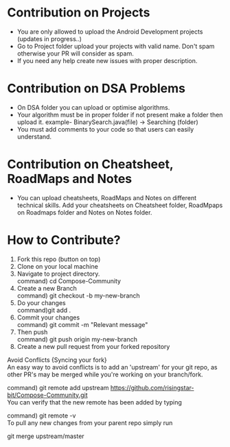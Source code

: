 
# **Contribution on Projects**

- You are only allowed to upload the Android Development projects (updates in progress..)
- Go to Project folder upload your projects with valid name. Don't spam otherwise your PR will consider as spam.
- If you need any help create new issues with proper description.<br>

# **Contribution on DSA Problems**

- On DSA folder you can upload or optimise algorithms.
- Your algorithm must be in proper folder if not present make a folder then upload it. example- BinarySearch.java(file) -> Searching (folder)
- You must add comments to your code so that users can easily understand.<br>
 
# **Contribution on Cheatsheet, RoadMaps and Notes**

- You can upload cheatsheets, RoadMaps and Notes on different technical skills. Add your cheatsheets on Cheatsheet folder, RoadMpaps on Roadmaps folder and Notes on Notes folder.<br>

# **How to Contribute?**

1) Fork this repo (button on top)
2) Clone on your local machine
3) Navigate to project directory.<br>command) cd Compose-Community<br>
4) Create a new Branch<br>command) git checkout -b my-new-branch<br>
5) Do your changes<br>command)git add .<br>
6) Commit your changes<br>command) git commit -m "Relevant message"<br>
7) Then push<br>command) git push origin my-new-branch<br>
8) Create a new pull request from your forked repository

Avoid Conflicts {Syncing your fork}<br>
An easy way to avoid conflicts is to add an 'upstream' for your git repo, as other PR's may be merged while you're working on your branch/fork.<br>

command) git remote add upstream https://github.com/risingstar-bit/Compose-Community.git<br>
You can verify that the new remote has been added by typing<br>

command) git remote -v<br>
To pull any new changes from your parent repo simply run<br>

git merge upstream/master<br>
